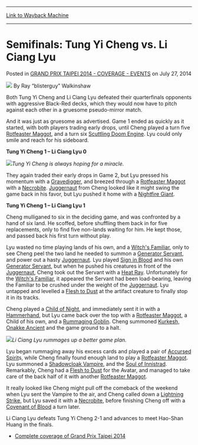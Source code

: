 
---
[Link to Wayback Machine](https://web.archive.org/web/20151005015942/http://magic.wizards.com/en/events/coverage/gptai14/semifinals-tung-yi-cheng-vs-li-ciang-lyu-2014-07-27)

[_metadata_:author]:- "Ray “blisterguy” Walkinshaw"
[_metadata_:description]:- "Both Tung Yi Cheng and Li Ciang Lyu defeated their quarterfinals opponents with aggressive Black-Red decks, which they would now have to pitch against each other in a gruesome pseudo-mirror match."
[_metadata_:generator]:- "Drupal 7 (http://drupal.org)"
[_metadata_:node]:- "254836"
[_metadata_:publish_date]:- "2014-07-27"
[_metadata_:source]:- "div-main-content"
[_metadata_:title]:- "Semifinals: Tung Yi Cheng vs. Li Ciang Lyu"
[_metadata_:wayback_capture_timestamp]:- "2015-10-05 01:59:42"
[_metadata_:wayback_raw_url]:- "https://web.archive.org/web/20151005015942id_/http://magic.wizards.com/en/events/coverage/gptai14/semifinals-tung-yi-cheng-vs-li-ciang-lyu-2014-07-27"
[_metadata_:wayback_url]:- "http://magic.wizards.com/en/events/coverage/gptai14/semifinals-tung-yi-cheng-vs-li-ciang-lyu-2014-07-27"
---


Semifinals: Tung Yi Cheng vs. Li Ciang Lyu
==========================================



 Posted in [GRAND PRIX TAIPEI 2014 - COVERAGE - EVENTS](/en/events/coverage/gptai14)
 on July 27, 2014 






![](https://media.magic.wizards.com/styles/auth_small/public/images/person/walkinshaw.jpg)
By Ray “blisterguy” Walkinshaw










Both Tung Yi Cheng and Li Ciang Lyu defeated their quarterfinals opponents with aggressive Black-Red decks, which they would now have to pitch against each other in a gruesome pseudo-mirror match.


And it was just as gruesome as advertised. Game 1 ended as quickly as it started, with both players trading early drops, until Cheng played a turn five [Rotfeaster Maggot](http://gatherer.wizards.com/Pages/Card/Details.aspx?name=Rotfeaster+Maggot), and a turn six [Scuttling Doom Engine](http://gatherer.wizards.com/Pages/Card/Details.aspx?name=Scuttling+Doom+Engine). Lyu could only smile and reach for his sideboard.


**Tung Yi Cheng 1 – Li Ciang Lyu 0**


![](https://media.wizards.com/2014/events/gptai14/T4_Cheng.jpg)*Tung Yi Cheng is always hoping for a miracle.* 




They again traded their early drops in Game 2, but Lyu pressed his momentum with a [Gravedigger](http://gatherer.wizards.com/Pages/Card/Details.aspx?name=Gravedigger), and breezed through a [Rotfeaster Maggot](http://gatherer.wizards.com/Pages/Card/Details.aspx?name=Rotfeaster+Maggot) with a [Necrobite](http://gatherer.wizards.com/Pages/Card/Details.aspx?name=Necrobite). [Juggernaut](http://gatherer.wizards.com/Pages/Card/Details.aspx?name=Juggernaut) from Cheng looked like it might swing the game back in his favor, but Lyu pushed it home with a [Nightfire Giant](http://gatherer.wizards.com/Pages/Card/Details.aspx?name=Nightfire+Giant).



**Tung Yi Cheng 1 – Li Ciang Lyu 1**


Cheng mulliganed to six in the deciding game, and was confronted by a hand of six land. He scoffed, before shuffling them back in for five replacements, only to find five non-lands waiting for him. He kept those, and passed back his first turn without play.


Lyu wasted no time playing lands of his own, and a [Witch's Familiar](http://gatherer.wizards.com/Pages/Card/Details.aspx?name=Witch%27s+Familiar), only to see Cheng peel the two land he needed to summon a [Generator Servant](http://gatherer.wizards.com/Pages/Card/Details.aspx?name=Generator+Servant), and power out a hasty [Juggernaut](http://gatherer.wizards.com/Pages/Card/Details.aspx?name=Juggernaut). Lyu played [Sign in Blood](http://gatherer.wizards.com/Pages/Card/Details.aspx?name=Sign+in+Blood) and his own [Generator Servant](http://gatherer.wizards.com/Pages/Card/Details.aspx?name=Generator+Servant), but when he pushed his creatures in front of the [Juggernaut](http://gatherer.wizards.com/Pages/Card/Details.aspx?name=Juggernaut), Cheng took out the Servant with a [Heat Ray](http://gatherer.wizards.com/Pages/Card/Details.aspx?name=Heat+Ray). Unfortunately for the [Witch's Familiar](http://gatherer.wizards.com/Pages/Card/Details.aspx?name=Witch%27s+Familiar), it appeared the Servant had been load-bearing, leaving the Familiar to be crushed under the weight of the [Juggernaut](http://gatherer.wizards.com/Pages/Card/Details.aspx?name=Juggernaut). Lyu untapped and levelled a [Flesh to Dust](http://gatherer.wizards.com/Pages/Card/Details.aspx?name=Flesh+to+Dust) at the artifact creature to finally stop it in its tracks.


Cheng played a [Child of Night](http://gatherer.wizards.com/Pages/Card/Details.aspx?name=Child+of+Night), and immediately sent it in with a [Hammerhand](http://gatherer.wizards.com/Pages/Card/Details.aspx?name=Hammerhand), but Lyu came back over the top with a [Rotfeaster Maggot](http://gatherer.wizards.com/Pages/Card/Details.aspx?name=Rotfeaster+Maggot), a Child of his own, and a [Rummaging Goblin](http://gatherer.wizards.com/Pages/Card/Details.aspx?name=Rummaging+Goblin). Cheng summoned [Kurkesh, Onakke Ancient](http://gatherer.wizards.com/Pages/Card/Details.aspx?name=Kurkesh%2C+Onakke+Ancient) and the game ground to a halt.


![](https://media.wizards.com/2014/events/gptai14/T4_Lyu.jpg)*Li Ciang Lyu rummages up a better game plan.* 




Lyu began rummaging away his excess cards and played a pair of [Accursed Spirit](http://gatherer.wizards.com/Pages/Card/Details.aspx?name=Accursed+Spirit)s, while Cheng finally found enough land to play a [Rotfeaster Maggot](http://gatherer.wizards.com/Pages/Card/Details.aspx?name=Rotfeaster+Maggot). Lyu summoned a [Shadowcloak Vampire](http://gatherer.wizards.com/Pages/Card/Details.aspx?name=Shadowcloak+Vampire), and the [Soul of Innistrad](http://gatherer.wizards.com/Pages/Card/Details.aspx?name=Soul+of+Innistrad). Remarkably, Cheng had a [Flesh to Dust](http://gatherer.wizards.com/Pages/Card/Details.aspx?name=Flesh+to+Dust) for the Avatar, and managed to take care of the back half of it with another [Rotfeaster Maggot](http://gatherer.wizards.com/Pages/Card/Details.aspx?name=Rotfeaster+Maggot).



It really looked like Cheng might pull off the comeback of the weekend when Lyu sent the Vampire to the air, and Cheng called down a [Lightning Strike](http://gatherer.wizards.com/Pages/Card/Details.aspx?name=Lightning+Strike), but Lyu saved it with a [Necrobite](http://gatherer.wizards.com/Pages/Card/Details.aspx?name=Necrobite), before finishing Cheng off with a [Covenant of Blood](http://gatherer.wizards.com/Pages/Card/Details.aspx?name=Covenant+of+Blood) a turn later.


Li Ciang Lyu defeats Tung Yi Cheng 2-1 and advances to meet Hao-Shan Huang in the finals.



* [Complete coverage of Grand Prix Taipei 2014](http://magic.wizards.com/en/events/coverage/gptai14)

 




